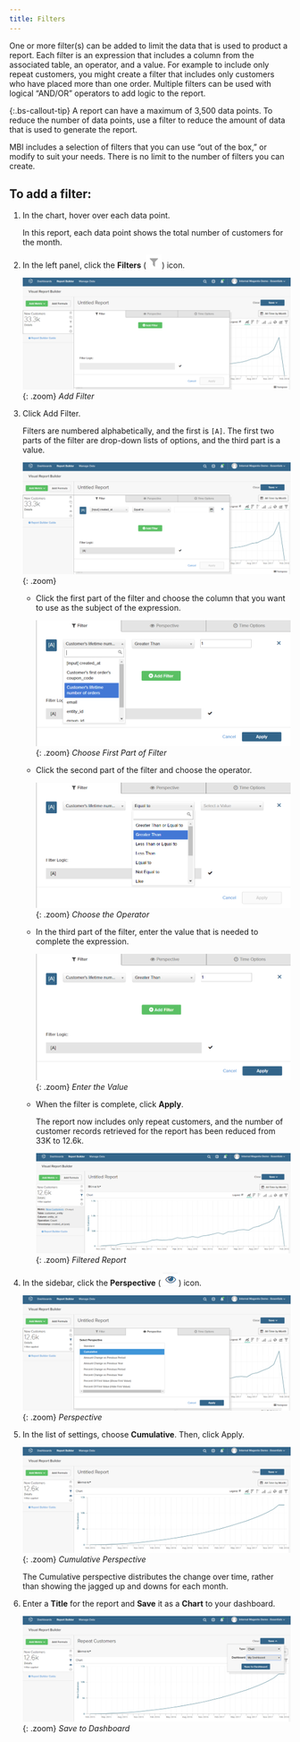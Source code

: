 ```yaml
---
title: Filters
---
```


One or more filter(s) can be added to limit the data that is used to product a report. Each filter is an expression that includes a column from the associated table, an operator, and a value. For example to include only repeat customers, you might create a filter that includes only customers who have placed more than one order. Multiple filters can be used with logical “AND/OR” operators to add logic to the report.

{:.bs-callout-tip}
A report can have a maximum of 3,500 data points. To reduce the number of data points, use a filter to reduce the amount of data that is used to generate the report.

MBI includes a selection of filters that you can use “out of the box,” or modify to suit your needs. There is no limit to the number of filters you can create.

## To add a filter:

1. In the chart, hover over each data point.

   In this report, each data point shows the total number of customers for the month.

1. In the left panel, click the **Filters** (![](../../assets/magento-bi-btn-filter.png)) icon.

    ![](../../assets/magento-bi-report-builder-filter-add.png){: .zoom}
    *Add Filter*

1. Click <span class="btn">Add Filter</span>.

    Filters are numbered alphabetically, and the first is `[A]`. The first two parts of the filter are drop-down lists of options, and the third part is a value.

      ![](../../assets/magento-bi-report-builder-filter-add-a.png){: .zoom}

    * Click the first part of the filter and choose the column that you want to use as the subject of the expression.

        ![](../../assets/magento-bi-report-builder-filter-part1.png){: .zoom}
        *Choose First Part of Filter*

    * Click the second part of the filter and choose the operator.

        ![](../../assets/magento-bi-report-builder-filter-part2.png){: .zoom}
        *Choose the Operator*

    * In the third part of the filter, enter the value that is needed to complete the expression.

        ![](../../assets/magento-bi-report-builder-filter-part3.png){: .zoom}
        *Enter the Value*

    * When the filter is complete, click **Apply**.

        The report now includes only repeat customers, and the number of customer records retrieved for the report has been reduced from 33K to 12.6k.

        ![](../../assets/magento-bi-report-builder-filter-report.png){: .zoom}
        *Filtered Report*

1. In the sidebar, click the **Perspective** ( ![](../../assets/magento-bi-btn-perspective.png)) icon.

    ![](../../assets/magento-bi-report-builder-filter-perspective.png){: .zoom}
    *Perspective*

1. In the list of settings, choose **Cumulative**. Then, click <span class="btn">Apply</span>.

    ![](../../assets/magento-bi-report-builder-filter-perspective-cumulative.png){: .zoom}
    *Cumulative Perspective*

    The Cumulative perspective distributes the change over time, rather than showing the jagged up and downs for each month.

1. Enter a **Title** for the report and **Save** it as a **Chart** to your dashboard.

    ![](../../assets/magento-bi-report-builder-filter-perspective-cumulative-save.png){: .zoom}
    *Save to Dashboard*
